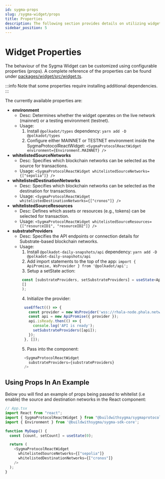 ```yaml
---
id: sygma-props
slug: /sygma-widget/props
title: Properties
description: The following section provides details on utilizing widget properties
sidebar_position: 5
---
```


# Widget Properties

The behaviour of the Sygma Widget can be customized using configurable properties (props). A complete reference of the properties can be found under [packages/widget/src/widget.ts](https://github.com/sygmaprotocol/sygma-widget/blob/main/packages/widget/src/widget.ts).

:::info
Note that some properties require installing additional dependencies.
:::

The currently available properties are:
- **environment**
  - Desc: Determines whether the widget operates on the live network (mainnet) or a testing environment (testnet). 
  - Usage: 
      1. Install `@polkadot/types` dependency: `yarn add -D @polkadot/types` 
      2. Configure either MAINNET or TESTNET environment inside the SygmaProtocolReactWidget: `<SygmaProtocolReactWidget environment={Environment.MAINNET} />`
- **whitelistedSourceNetworks**
  - Desc: Specifies which blockchain networks can be selected as the source for transactions.
  - Usage: `<SygmaProtocolReactWidget whitelistedSourceNetworks={["sepolia"]} />`
- **whitelistedDestinationNetworks**
  - Desc: Specifies which blockchain networks can be selected as the destination for transactions.
  - Usage: `<SygmaProtocolReactWidget whitelistedDestinationNetworks={["cronos"]} />`
- **whitelistedSourceResources**
  - Desc: Defines which assets or resources (e.g., tokens) can be selected for transaction.
  - Usage: `<SygmaProtocolReactWidget whitelistedSourceResources={["resourceID1", "resourceID2"]} />`
- **substrateProviders**
  - Desc: Specifies the API endpoints or connection details for Substrate-based blockchain networks.
  - Usage:
    1. Install `@polkadot-daily-snapshots/api` dependency: `yarn add -D @polkadot-daily-snapshots/api`
    2. Add import statements to the top of the app:
       `import { ApiPromise, WsProvider } from '@polkadot/api';`
    3. Setup a setState action:
      ```ts
       const [substrateProviders, setSubstrateProviders] = useState<ApiPromise[]>(
       []
       );
      ```
    4. Initialize the provider:
      ```ts
        useEffect(() => {
          const provider = new WsProvider('wss://rhala-node.phala.network/ws');
          const api = new ApiPromise({ provider });
          api.isReady.then(() => {
            console.log('API is ready');
            setSubstrateProviders([api]);
          });
        }, []);
      ```
    5. Pass into the component:
      ```ts
        <SygmaProtocolReactWidget
          substrateProviders={substrateProviders}
        />
      ```


## Using Props In An Example

Below you will find an example of props being passed to whitelist (i.e enable) the source and destination networks in the React component: 

```ts
// App.tsx
import React from "react";
import { SygmaProtocolReactWidget } from "@buildwithsygma/sygmaprotocol-react-widget";
import { Environment } from '@buildwithsygma/sygma-sdk-core';

function MyDapp() {
  const [count, setCount] = useState(0);

  return (
    <SygmaProtocolReactWidget
      whitelistedSourceNetworks={["sepolia"]}
      whitelistedDestinationNetworks={["cronos"]}
    />
  );
}
```
